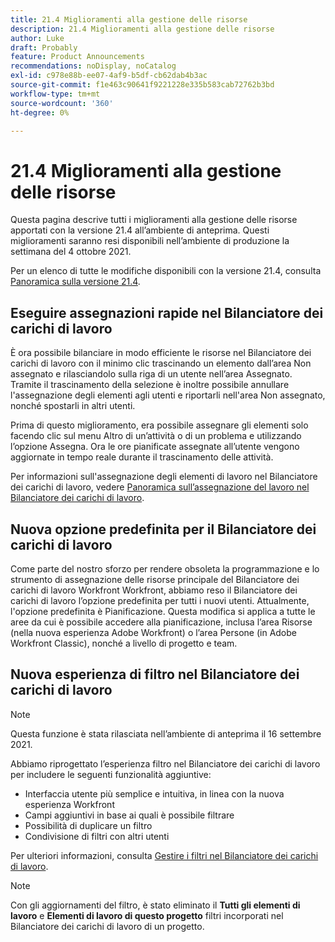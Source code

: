 ```yaml
---
title: 21.4 Miglioramenti alla gestione delle risorse
description: 21.4 Miglioramenti alla gestione delle risorse
author: Luke
draft: Probably
feature: Product Announcements
recommendations: noDisplay, noCatalog
exl-id: c978e88b-ee07-4af9-b5df-cb62dab4b3ac
source-git-commit: f1e463c90641f9221228e335b583cab72762b3bd
workflow-type: tm+mt
source-wordcount: '360'
ht-degree: 0%

---
```


# 21.4 Miglioramenti alla gestione delle risorse

Questa pagina descrive tutti i miglioramenti alla gestione delle risorse apportati con la versione 21.4 all’ambiente di anteprima. Questi miglioramenti saranno resi disponibili nell’ambiente di produzione la settimana del 4 ottobre 2021.

Per un elenco di tutte le modifiche disponibili con la versione 21.4, consulta [Panoramica sulla versione 21.4](../../../product-announcements/product-releases/21.4-release-activity/21-4-release-overview.md).

## Eseguire assegnazioni rapide nel Bilanciatore dei carichi di lavoro

È ora possibile bilanciare in modo efficiente le risorse nel Bilanciatore dei carichi di lavoro con il minimo clic trascinando un elemento dall’area Non assegnato e rilasciandolo sulla riga di un utente nell’area Assegnato. Tramite il trascinamento della selezione è inoltre possibile annullare l&#39;assegnazione degli elementi agli utenti e riportarli nell&#39;area Non assegnato, nonché spostarli in altri utenti.

Prima di questo miglioramento, era possibile assegnare gli elementi solo facendo clic sul menu Altro di un’attività o di un problema e utilizzando l’opzione Assegna. Ora le ore pianificate assegnate all’utente vengono aggiornate in tempo reale durante il trascinamento delle attività.

Per informazioni sull&#39;assegnazione degli elementi di lavoro nel Bilanciatore dei carichi di lavoro, vedere [Panoramica sull’assegnazione del lavoro nel Bilanciatore dei carichi di lavoro](../../../resource-mgmt/workload-balancer/assign-work-in-workload-balancer.md).

## Nuova opzione predefinita per il Bilanciatore dei carichi di lavoro

Come parte del nostro sforzo per rendere obsoleta la programmazione e lo strumento di assegnazione delle risorse principale del Bilanciatore dei carichi di lavoro Workfront Workfront, abbiamo reso il Bilanciatore dei carichi di lavoro l’opzione predefinita per tutti i nuovi utenti. Attualmente, l&#39;opzione predefinita è Pianificazione. Questa modifica si applica a tutte le aree da cui è possibile accedere alla pianificazione, inclusa l’area Risorse (nella nuova esperienza Adobe Workfront) o l’area Persone (in Adobe Workfront Classic), nonché a livello di progetto e team.

## Nuova esperienza di filtro nel Bilanciatore dei carichi di lavoro

>[!NOTE]
>
>Questa funzione è stata rilasciata nell’ambiente di anteprima il 16 settembre 2021.

Abbiamo riprogettato l’esperienza filtro nel Bilanciatore dei carichi di lavoro per includere le seguenti funzionalità aggiuntive:

* Interfaccia utente più semplice e intuitiva, in linea con la nuova esperienza Workfront
* Campi aggiuntivi in base ai quali è possibile filtrare
* Possibilità di duplicare un filtro
* Condivisione di filtri con altri utenti

Per ulteriori informazioni, consulta [Gestire i filtri nel Bilanciatore dei carichi di lavoro](../../../resource-mgmt/workload-balancer/filter-information-workload-balancer.md).

>[!NOTE]
>
>Con gli aggiornamenti del filtro, è stato eliminato il **Tutti gli elementi di lavoro** e **Elementi di lavoro di questo progetto** filtri incorporati nel Bilanciatore dei carichi di lavoro di un progetto.

